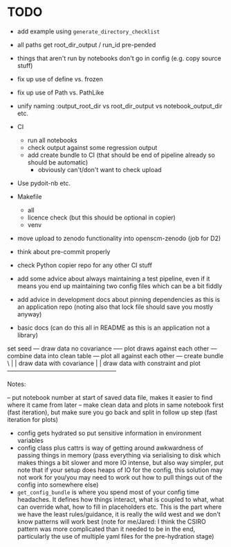 # TODO

- add example using `generate_directory_checklist`

- all paths get root_dir_output / run_id pre-pended
- things that aren't run by notebooks don't go in config (e.g. copy source stuff)

- fix up use of define vs. frozen
- fix up use of Path vs. PathLike
- unify naming :output_root_dir vs root_dir_output vs notebook_output_dir etc.
- CI
    - run all notebooks
    - check output against some regression output
    - add create bundle to CI (that should be end of pipeline already so should be automatic)
        - obviously can't/don't want to check upload
- Use pydoit-nb etc.
- Makefile
    - all
    - licence check (but this should be optional in copier)
    - venv
- move upload to zenodo functionality into openscm-zenodo (job for D2)
- think about pre-commit properly
- check Python copier repo for any other CI stuff
- add some advice about always maintaining a test pipeline, even if it means you end up maintaining two config files which can be a bit fiddly
- add advice in development docs about pinning dependencies as this is an application repo (noting also that lock file should save you mostly anyway)
- basic docs (can do this all in README as this is an application not a library)


set seed –– draw data no covariance ––– plot draws against each other –– combine data into clean table –– plot all against each other –– create bundle
          \                           |                               |
            draw data with covariance |
                                                                      |
draw data with constraint and plot ––––––––––––––––––––––––––––––––––––

Notes:

– put notebook number at start of saved data file, makes it easier to find where it came from later
– make clean data and plots in same notebook first (fast iteration), but make sure you go back and split in follow up step (fast iteration for plots)
- config gets hydrated so put sensitive information in environment variables
- config class plus cattrs is way of getting around awkwardness of passing things in memory (pass everything via serialising to disk which makes things a bit slower and more IO intense, but also way simpler, put note that if your setup does heaps of IO for the config, this solution may not work for you/you may need to work out how to pull things out of the config into somewhere else)
- `get_config_bundle` is where you spend most of your config time headaches. It defines how things interact, what is coupled to what, what can override what, how to fill in placeholders etc. This is the part where we have the least rules/guidance, it is really the wild west and we don't know patterns will work best (note for me/Jared: I think the CSIRO pattern was more complicated than it needed to be in the end, particularly the use of multiple yaml files for the pre-hydration stage)
